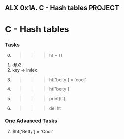 ## ALX 0x1A. C - Hash tables PROJECT
# C - Hash tables
### Tasks
0. >>> ht = {} 
1. djb2 
2. key -> index 
3. >>> ht['betty'] = 'cool' 
4. >>> ht['betty'] 
5. >>> print(ht) 
6. >>> del ht 
### One Advanced Tasks
7. $ht['Betty'] = 'Cool'
